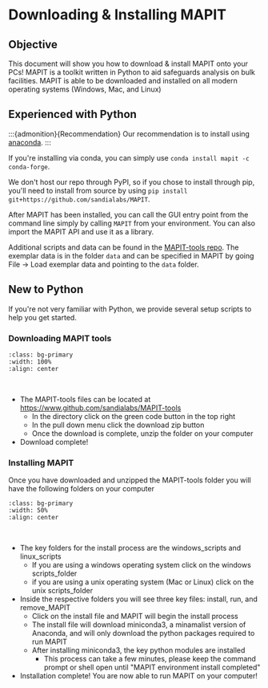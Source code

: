 # Downloading & Installing MAPIT

## Objective

 This document will show you how to download & install MAPIT onto your PCs! MAPIT is a toolkit written in Python to aid safeguards analysis on bulk facilities. MAPIT is able to be downloaded and installed on all modern operating systems (Windows, Mac, and Linux)


 ## Experienced with Python

 :::{admonition}{Recommendation}
 Our recommendation is to install using [anaconda](anaconda.org). 
 :::

 If you're installing via conda, you can simply use `conda install mapit -c conda-forge`.

We don't host our repo through PyPI, so if you chose to install through pip, you'll need to install from source by using `pip install git+https://github.com/sandialabs/MAPIT`. 

 After MAPIT has been installed, you can call the GUI entry point from the command line simply by calling `MAPIT` from your environment. You can also import the MAPIT API and use it as a library.



Additional scripts and data can be found in the [MAPIT-tools repo](https://github.com/sandialabs/MAPIT-tools). The exemplar data is in the folder `data` and can be specified in MAPIT by going File -> Load exemplar data and pointing to the `data` folder. 

 ## New to Python

 If you're not very familiar with Python, we provide several setup scripts to help you get started.

 ### Downloading MAPIT tools

```{image} ./assets/screenshots/gitExample.png
:class: bg-primary
:width: 100%
:align: center
```

<br>

* The MAPIT-tools files can be located at https://www.github.com/sandialabs/MAPIT-tools
  * In the directory click on the green code button in the top right
  * In the pull down menu click the download zip button
  * Once the download is complete, unzip the folder on your computer
* Download complete!

### Installing MAPIT

 Once you have downloaded and unzipped the MAPIT-tools folder you will have the following folders on your computer
```{image} ./assets/screenshots/folders.png
:class: bg-primary
:width: 50%
:align: center
```

<br>

* The key folders for the install process are the windows_scripts and linux_scripts
  * If you are using a windows operating system click on the windows scripts_folder
  * if you are using a unix operating system (Mac or Linux) click on the unix scripts_folder
* Inside the respective folders you will see three key files: install, run, and remove_MAPIT
  * Click on the install file and MAPIT will begin the install process
  * The install file will download miniconda3, a minamalist version of Anaconda, and will only download the python packages required to run MAPIT
  * After installing miniconda3, the key python modules are installed 
    * This process can take a few minutes, please keep the command prompt or shell open until "MAPIT environment install completed" 
* Installation complete! You are now able to run MAPIT on your computer! 

